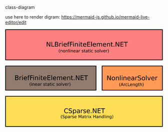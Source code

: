 class-diagram

use here to render digram:
https://mermaid-js.github.io/mermaid-live-editor/edit

![Arch](docs/phase1/architecture.png)

